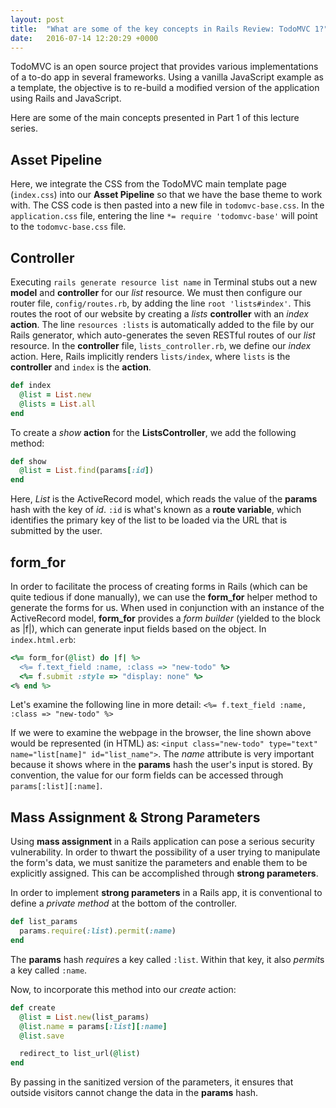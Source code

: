 ```yaml
---
layout: post
title:  "What are some of the key concepts in Rails Review: TodoMVC 1?"
date:   2016-07-14 12:20:29 +0000
---
```


TodoMVC is an open source project that provides various implementations of a to-do app in several frameworks. Using a vanilla JavaScript example as a template, the objective is to re-build a modified version of the application using Rails and JavaScript. 

Here are some of the main concepts presented in Part 1 of this lecture series.

## Asset Pipeline
Here, we integrate the CSS from the TodoMVC main template page (`index.css`) into our **Asset Pipeline** so that we have the base theme to work with. The CSS code is then pasted into a new file in `todomvc-base.css`. In the `application.css` file, entering the line `*= require 'todomvc-base'` will point to the `todomvc-base.css` file. 

## Controller
Executing `rails generate resource list name` in Terminal stubs out a new **model** and **controller** for our *list* resource. We must then configure our router file, `config/routes.rb`, by adding the line `root 'lists#index'`. This routes the root of our website by creating a *lists* **controller** with an *index* **action**. The line `resources :lists` is automatically added to the file by our Rails generator, which auto-generates the seven RESTful routes of our *list* resource. In the **controller** file, `lists_controller.rb`, we define our *index* action. Here, Rails implicitly renders `lists/index`, where `lists` is the **controller** and `index` is the **action**.

```ruby
def index
  @list = List.new
  @lists = List.all
end
```

To create a *show* **action** for the **ListsController**, we add the following method:

```ruby
def show
  @list = List.find(params[:id])
end
```

Here, *List* is the ActiveRecord model, which reads the value of the **params** hash with the key of *id*. `:id` is what's known as a **route variable**, which identifies the primary key of the list to be loaded via the URL that is submitted by the user. 

## form_for
In order to facilitate the process of creating forms in Rails (which can be quite tedious if done manually), we can use the **form_for** helper method to generate the forms for us. When used in conjunction with an instance of the ActiveRecord model, **form_for** provides a *form builder* (yielded to the block as |f|), which can generate input fields based on the object. In `index.html.erb`:

```ruby
<%= form_for(@list) do |f| %>
  <%= f.text_field :name, :class => "new-todo" %>
  <%= f.submit :style => "display: none" %>
<% end %>
```

Let's examine the following line in more detail: `<%= f.text_field :name, :class => "new-todo" %>`

If we were to examine the webpage in the browser, the line shown above would be represented (in HTML) as: `<input class="new-todo" type="text" name="list[name]" id="list_name">`. The *name* attribute is very important because it shows where in the **params** hash the user's input is stored. By convention, the value for our form fields can be accessed through `params[:list][:name]`. 

## Mass Assignment & Strong Parameters
Using **mass assignment** in a Rails application can pose a serious security vulnerability. In order to thwart the possibility of a user trying to manipulate the form's data, we must sanitize the parameters and enable them to be explicitly assigned. This can be accomplished through **strong parameters**. 

In order to implement **strong parameters** in a Rails app, it is conventional to define a *private method* at the bottom of the controller.

```ruby
def list_params
  params.require(:list).permit(:name)
end
```

The **params** hash *require*s a key called `:list`. Within that key, it also *permit*s a key called `:name`. 

Now, to incorporate this method into our *create* action:

```ruby
def create
  @list = List.new(list_params)
  @list.name = params[:list][:name]
  @list.save

  redirect_to list_url(@list)
end
```

By passing in the sanitized version of the parameters, it ensures that outside visitors cannot change the data in the **params** hash. 
